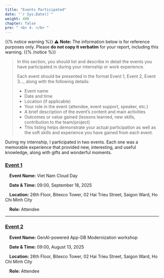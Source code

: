 ```yaml
---
title: "Events Participated"
date: "`r Sys.Date()`"
weight: 400
chapter: false
pre: " <b> 4. </b> "
---
```


{{% notice warning %}}
⚠️ **Note:** The information below is for reference purposes only. Please **do not copy it verbatim** for your report, including this warning.
{{% /notice %}}

> In this section, you should list and describe in detail the events you have participated in during your internship or work experience.  
> 
> Each event should be presented in the format Event 1, Event 2, Event 3…, along with the following details:
> * Event name
> * Date and time
> * Location (if applicable)
> * Your role in the event (attendee, event support, speaker, etc.)
> * A brief description of the event’s content and main activities
> * Outcomes or value gained (lessons learned, new skills, contribution to the team/project)
> * This listing helps demonstrate your actual participation as well as the soft skills and experience you have gained from each event.

During my internship, I participated in two events. Each one was a memorable experience that provided new, interesting, and useful knowledge, along with gifts and wonderful moments.

### [Event 1](4.1-Event1/)  
&emsp;**Event Name:** Viet Nam Cloud Day  

&emsp;**Date & Time:** 09:00, September 18, 2025  

&emsp;**Location:** 26th Floor, Bitexco Tower, 02 Hai Trieu Street, Saigon Ward, Ho Chi Minh City  

&emsp;**Role:** Attendee  

---

### [Event 2](4.2-Event2/)  
&emsp;**Event Name:** GenAI-powered App-DB Modernization workshop  

&emsp;**Date & Time:** 09:00, August 13, 2025  

&emsp;**Location:** 26th Floor, Bitexco Tower, 02 Hai Trieu Street, Saigon Ward, Ho Chi Minh City  

&emsp;**Role:** Attendee  

